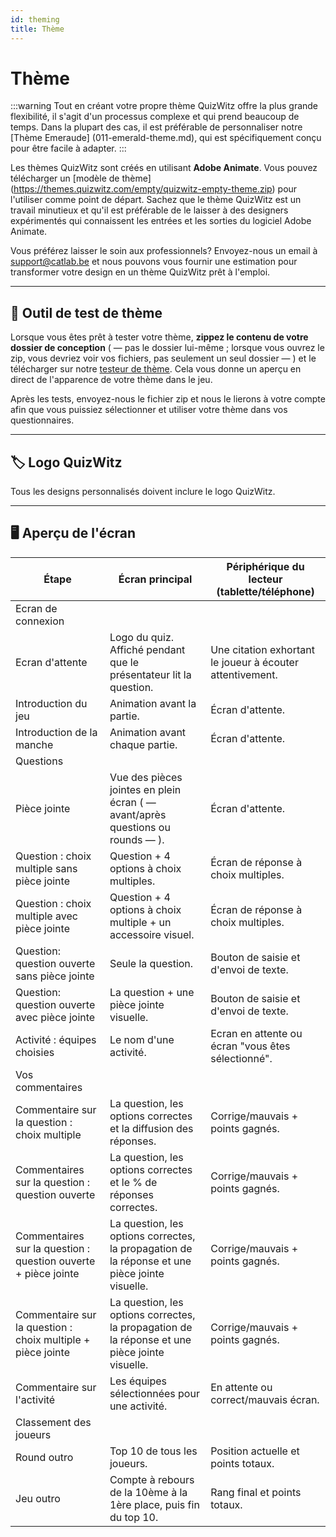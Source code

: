 ```yaml
---
id: theming
title: Thème
---
```


# Thème

:::warning
Tout en créant votre propre thème QuizWitz offre la plus grande flexibilité, il s'agit d'un processus complexe et qui prend beaucoup de temps. Dans la plupart des cas, il est préférable de personnaliser notre [Thème Emeraude] (011-emerald-theme.md), qui est spécifiquement conçu pour être facile à adapter.
:::

Les thèmes QuizWitz sont créés en utilisant **Adobe Animate**. Vous pouvez télécharger un [modèle de thème] (https://themes.quizwitz.com/empty/quizwitz-empty-theme.zip) pour l'utiliser comme point de départ. Sachez que le thème QuizWitz est un travail minutieux et qu'il est préférable de le laisser à des designers expérimentés qui connaissent les entrées et les sorties du logiciel Adobe Animate.

Vous préférez laisser le soin aux professionnels? Envoyez-nous un email à [support@catlab.be](mailto:support@catlab.be) et nous pouvons vous fournir une estimation pour transformer votre design en un thème QuizWitz prêt à l'emploi.

---

## 🧪 Outil de test de thème

Lorsque vous êtes prêt à tester votre thème, **zippez le contenu de votre dossier de conception** ( — pas le dossier lui-même ; lorsque vous ouvrez le zip, vous devriez voir vos fichiers, pas seulement un seul dossier — ) et le télécharger sur notre [testeur de thème](https://themes.quizwitz.com/). Cela vous donne un aperçu en direct de l'apparence de votre thème dans le jeu.

Après les tests, envoyez-nous le fichier zip et nous le lierons à votre compte afin que vous puissiez sélectionner et utiliser votre thème dans vos questionnaires.

---

## 🏷️ Logo QuizWitz

Tous les designs personnalisés doivent inclure le logo QuizWitz.

---

## 🖥️ Aperçu de l'écran

| Étape                                                                          | Écran principal                                                                                                   | Périphérique du lecteur (tablette/téléphone)           |
| ------------------------------------------------------------------------------ | ----------------------------------------------------------------------------------------------------------------- | ------------------------------------------------------------------------- |
| Ecran de connexion                                                             |                                                                                                                   |                                                                           |
| Ecran d'attente                                                                | Logo du quiz. Affiché pendant que le présentateur lit la question.                | Une citation exhortant le joueur à écouter attentivement. |
| Introduction du jeu                                                            | Animation avant la partie.                                                                        | Écran d'attente.                                          |
| Introduction de la manche                                                      | Animation avant chaque partie.                                                                    | Écran d'attente.                                          |
| Questions                                                                      |                                                                                                                   |                                                                           |
| Pièce jointe                                                                   | Vue des pièces jointes en plein écran ( — avant/après questions ou rounds — ). | Écran d'attente.                                          |
| Question : choix multiple sans pièce jointe                    | Question + 4 options à choix multiples.                                                           | Écran de réponse à choix multiples.                       |
| Question : choix multiple avec pièce jointe                    | Question + 4 options à choix multiple + un accessoire visuel.                                     | Écran de réponse à choix multiples.                       |
| Question: question ouverte sans pièce jointe                   | Seule la question.                                                                                | Bouton de saisie et d'envoi de texte.                     |
| Question: question ouverte avec pièce jointe                   | La question + une pièce jointe visuelle.                                                          | Bouton de saisie et d'envoi de texte.                     |
| Activité : équipes choisies                                    | Le nom d'une activité.                                                                            | Ecran en attente ou écran "vous êtes sélectionné".        |
| Vos commentaires                                                               |                                                                                                                   |                                                                           |
| Commentaire sur la question : choix multiple                   | La question, les options correctes et la diffusion des réponses.                                  | Corrige/mauvais + points gagnés.                          |
| Commentaires sur la question : question ouverte                | La question, les options correctes et le % de réponses correctes.                                 | Corrige/mauvais + points gagnés.                          |
| Commentaires sur la question : question ouverte + pièce jointe | La question, les options correctes, la propagation de la réponse et une pièce jointe visuelle.    | Corrige/mauvais + points gagnés.                          |
| Commentaire sur la question : choix multiple + pièce jointe    | La question, les options correctes, la propagation de la réponse et une pièce jointe visuelle.    | Corrige/mauvais + points gagnés.                          |
| Commentaire sur l'activité                                                     | Les équipes sélectionnées pour une activité.                                                      | En attente ou correct/mauvais écran.                      |
| Classement des joueurs                                                         |                                                                                                                   |                                                                           |
| Round outro                                                                    | Top 10 de tous les joueurs.                                                                       | Position actuelle et points totaux.                       |
| Jeu outro                                                                      | Compte à rebours de la 10ème à la 1ère place, puis fin du top 10.                                 | Rang final et points totaux.                              |
